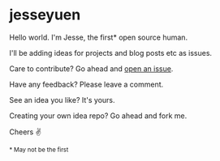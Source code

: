 # jesseyuen

Hello world. I'm Jesse, the first&#42; open source human.

I'll be adding ideas for projects and blog posts etc as issues.

Care to contribute? Go ahead and [open an issue](https://github.com/jesseyuen/jesseyuen/issues/new).

Have any feedback? Please leave a comment. 

See an idea you like? It's yours. 

Creating your own idea repo? Go ahead and fork me. 

Cheers ✌️

<sub>* May not be the first</sub>
